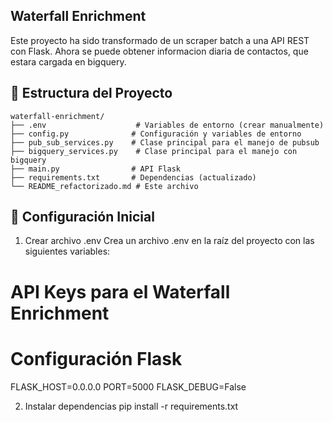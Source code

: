 ## Waterfall Enrichment
Este proyecto ha sido transformado de un scraper batch a una API REST con Flask. Ahora se puede obtener informacion diaria de contactos, que estara cargada en bigquery.

## 📁 Estructura del Proyecto
```
waterfall-enrichment/
├── .env                    # Variables de entorno (crear manualmente)
├── config.py              # Configuración y variables de entorno
├── pub_sub_services.py    # Clase principal para el manejo de pubsub
├── bigquery_services.py    # Clase principal para el manejo con bigquery
├── main.py                # API Flask
├── requirements.txt       # Dependencias (actualizado)
└── README_refactorizado.md # Este archivo
```
## 🚀 Configuración Inicial
1. Crear archivo .env
Crea un archivo .env en la raíz del proyecto con las siguientes variables:

# API Keys para el Waterfall Enrichment

# Configuración Flask
FLASK_HOST=0.0.0.0
PORT=5000
FLASK_DEBUG=False

2. Instalar dependencias
pip install -r requirements.txt